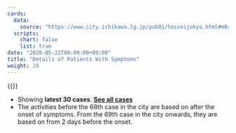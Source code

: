 ```yaml
---
cards:
  data:
    source: "https://www.city.ichikawa.lg.jp/pub01/hasseijokyo.html#m04"
  scripts:
    chart: false
    list: true
date: "2020-05-22T00:00:00+09:00"
title: "Details of Patients With Symptoms"
weight: 20
---
```


{{<table src="details_of_patients_with_symptoms" len="30">}}

- Showing **latest 30 cases**. **[See all cases](./cards/details-of-patients-with-symptoms/)**
- The activities before the 68th case in the city are based on after the onset of symptoms. From the 69th case in the city onwards, they are based on from 2 days before the onset.
